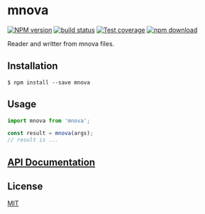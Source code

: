 # mnova

  [![NPM version][npm-image]][npm-url]
  [![build status][travis-image]][travis-url]
  [![Test coverage][codecov-image]][codecov-url]
  [![npm download][download-image]][download-url]

Reader and writter from mnova files.

## Installation

`$ npm install --save mnova`

## Usage

```js
import mnova from 'mnova';

const result = mnova(args);
// result is ...
```

## [API Documentation](https://cheminfo-js.github.io/mnova/)

## License

  [MIT](./LICENSE)

[npm-image]: https://img.shields.io/npm/v/mnova.svg?style=flat-square
[npm-url]: https://www.npmjs.com/package/mnova
[travis-image]: https://img.shields.io/travis/cheminfo-js/mnova/master.svg?style=flat-square
[travis-url]: https://travis-ci.org/cheminfo-js/mnova
[codecov-image]: https://img.shields.io/codecov/c/github/cheminfo-js/mnova.svg?style=flat-square
[codecov-url]: https://codecov.io/gh/cheminfo-js/mnova
[download-image]: https://img.shields.io/npm/dm/mnova.svg?style=flat-square
[download-url]: https://www.npmjs.com/package/mnova
